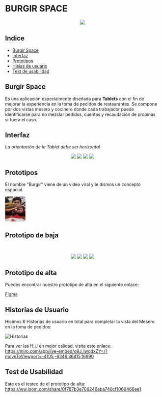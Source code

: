 # BURGIR SPACE

<p align="center">
<img  src="https://i.imgur.com/1tvsB1K.png" width="60%" >
</p>

## Indice

* [Burgir Space](#burgir-space)
* [Interfaz](#interfaz)
* [Prototipos](#prototipos)
* [Hisias de usuario](#historias-de-usuario)
* [Test de usabilidad](#test-de-usabilidad)

## Burgir Space 

Es una aplicación especialmente diseñada para **Tablets** con el fin de mejorar la experiencia en la toma de pedidos de restaurantes. Se compone por dos vistas mesero y cocinero donde cada trabajador puede identificarse para no mezclar pedidos, cuentas y recaudación de propinas si fuera el caso. 

## Interfaz 

*La orientación de la Tablet debe ser horizontal*

<p align="center">
<img  src="https://i.imgur.com/aeTOueK.png" width="45%" >

<img  src="https://i.imgur.com/LuWhobF.png" width="45%" >

<img  src="https://i.imgur.com/rouhPay.png" width="45%" >

<img  src="https://i.imgur.com/m2JMWL4.png" width="45%" >
</p>

## Prototipos 

El nombre "Burgir" viene de un video viral y le dismos un concepto espacial. 

<img src="src/burgir.gif" width="13%">

<br>

## Prototipo de baja 

<br>

<p align="center">
<img  src="https://i.imgur.com/zgeiAdF.jpg" width="45%" >

<img  src="https://i.imgur.com/hdTwa7g.jpg" width="45%" >

<img  src="https://i.imgur.com/qSAQRLT.jpg" width="45%" >

<img  src="https://i.imgur.com/V9WlYjh.jpg" width="45%" >

</p>

## Prototipo de alta 

Puedes encontrar nuestro prototipo de alta en el siguiente enlace:

[Figma](https://www.figma.com/file/VegQAycyzVekEFLw07wWUD/Burgir-Space?node-id=97%3A72)


## Historias de Usuario

Hicimos 6 Historias de usuario en total para completar la vista del Mesero en la toma de pedidos:

![Historias](https://i.imgur.com/h0Yd0qX.jpg)


Para ver las H.U en mejor calidad, visita este enlace:
https://miro.com/app/live-embed/o9J_lwqdxZY=/?moveToViewport=-4105,-6346,36415,16690

## Test de Usabilidad

Este es el testeo de el prototipo de alta: https://ww.loom.com/share/0f787b3e706246aba740cf1069466ee1









